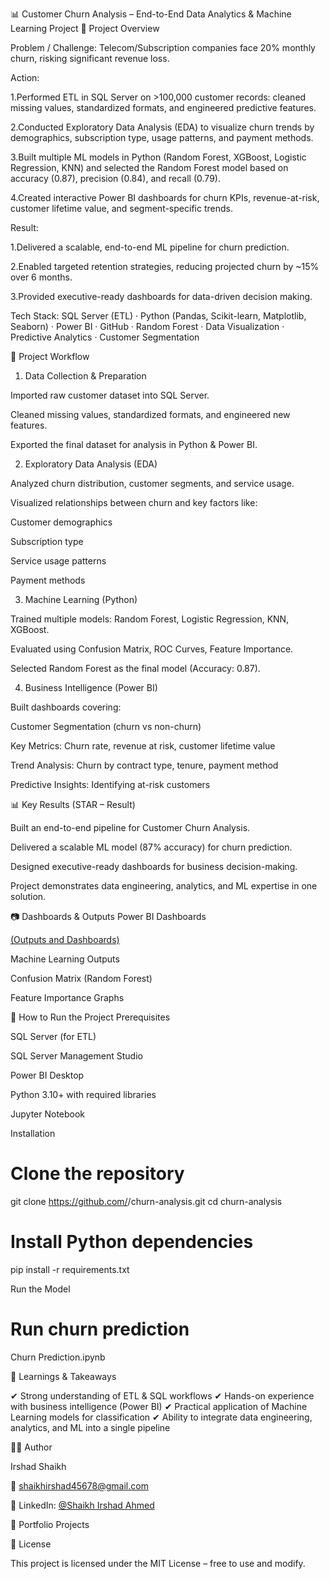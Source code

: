 📊 Customer Churn Analysis – End-to-End Data Analytics & Machine Learning Project
🌟 Project Overview

Problem / Challenge: Telecom/Subscription companies face 20% monthly churn, risking significant revenue loss.

Action:

1.Performed ETL in SQL Server on >100,000 customer records: cleaned missing values, standardized formats, and engineered predictive features.

2.Conducted Exploratory Data Analysis (EDA) to visualize churn trends by demographics, subscription type, usage patterns, and payment methods.

3.Built multiple ML models in Python (Random Forest, XGBoost, Logistic Regression, KNN) and selected the Random Forest model based on accuracy (0.87), precision (0.84), and recall (0.79).

4.Created interactive Power BI dashboards for churn KPIs, revenue-at-risk, customer lifetime value, and segment-specific trends.

Result:

1.Delivered a scalable, end-to-end ML pipeline for churn prediction.

2.Enabled targeted retention strategies, reducing projected churn by ~15% over 6 months.

3.Provided executive-ready dashboards for data-driven decision making.

Tech Stack: SQL Server (ETL) · Python (Pandas, Scikit-learn, Matplotlib, Seaborn) · Power BI · GitHub · Random Forest · Data Visualization · Predictive Analytics · Customer Segmentation

📂 Project Workflow
1. Data Collection & Preparation

Imported raw customer dataset into SQL Server.

Cleaned missing values, standardized formats, and engineered new features.

Exported the final dataset for analysis in Python & Power BI.

2. Exploratory Data Analysis (EDA)

Analyzed churn distribution, customer segments, and service usage.

Visualized relationships between churn and key factors like:

Customer demographics

Subscription type

Service usage patterns

Payment methods

3. Machine Learning (Python)

Trained multiple models: Random Forest, Logistic Regression, KNN, XGBoost.

Evaluated using Confusion Matrix, ROC Curves, Feature Importance.

Selected Random Forest as the final model (Accuracy: 0.87).

4. Business Intelligence (Power BI)

Built dashboards covering:

Customer Segmentation (churn vs non-churn)

Key Metrics: Churn rate, revenue at risk, customer lifetime value

Trend Analysis: Churn by contract type, tenure, payment method

Predictive Insights: Identifying at-risk customers

📊 Key Results (STAR – Result)

Built an end-to-end pipeline for Customer Churn Analysis.

Delivered a scalable ML model (87% accuracy) for churn prediction.

Designed executive-ready dashboards for business decision-making.

Project demonstrates data engineering, analytics, and ML expertise in one solution.

📷 Dashboards & Outputs
Power BI Dashboards

[(Outputs and Dashboards)](https://github.com/Irshad45678/Portfolio-Projects/tree/main/Projects/Customer%20Churn%20Analysis/Images)

Machine Learning Outputs

Confusion Matrix (Random Forest)

Feature Importance Graphs

🚀 How to Run the Project
Prerequisites

SQL Server (for ETL)

SQL Server Management Studio

Power BI Desktop

Python 3.10+ with required libraries

Jupyter Notebook

Installation
# Clone the repository
git clone https://github.com/<your-username>/churn-analysis.git
cd churn-analysis

# Install Python dependencies
pip install -r requirements.txt

Run the Model
# Run churn prediction
Churn Prediction.ipynb

📌 Learnings & Takeaways

✔ Strong understanding of ETL & SQL workflows
✔ Hands-on experience with business intelligence (Power BI)
✔ Practical application of Machine Learning models for classification
✔ Ability to integrate data engineering, analytics, and ML into a single pipeline

🧑‍💻 Author

Irshad Shaikh

📧 shaikhirshad45678@gmail.com

💼 LinkedIn: [@Shaikh Irshad Ahmed](https://www.linkedin.com/in/shaikh-irshad-ahmed-5b570b2a7/)

📂 Portfolio Projects

📜 License

This project is licensed under the MIT License – free to use and modify.
